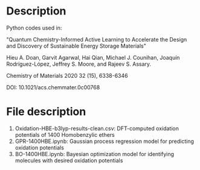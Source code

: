 # Description
Python codes used in:

"Quantum Chemistry-Informed Active Learning to Accelerate the Design and Discovery of Sustainable Energy Storage Materials"

Hieu A. Doan, Garvit Agarwal, Hai Qian, Michael J. Counihan, Joaquín Rodríguez-López, Jeffrey S. Moore, and Rajeev S. Assary. 

Chemistry of Materials 2020 32 (15), 6338-6346

DOI: 10.1021/acs.chemmater.0c00768
# File description
1. Oxidation-HBE-b3lyp-results-clean.csv: DFT-computed oxidation potentials of 1400 Homobenzylic ethers
2. GPR-1400HBE.ipynb: Gaussian process regression model for predicting oxidation potentials
3. BO-1400HBE.ipynb: Bayesian optimization model for identifying molecules with desired oxidation potentials
